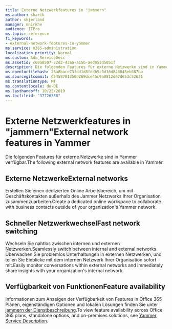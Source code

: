 ```yaml
---
title: Externe Netzwerkfeatures in "jammern"
ms.author: sharik
author: skjerland
manager: mnirkhe
audience: ITPro
ms.topic: reference
f1_keywords:
- external-network-features-in-yammer
ms.service: o365-administration
localization_priority: Normal
ms.custom: Adm_ServiceDesc
ms.assetid: c60a8507-72d2-43aa-a15b-aed053d5851f
description: Die folgenden Features für externe Netzwerke sind in Yammer verfügbar.
ms.openlocfilehash: 25a8bace73fdd1d8fddb5c0d16d846845eb687ba
ms.sourcegitcommit: 05458701350d269dce45c9a0812d67d653c52621
ms.translationtype: MT
ms.contentlocale: de-DE
ms.lasthandoff: 10/25/2019
ms.locfileid: "37726358"
---
```

# <a name="external-network-features-in-yammer"></a><span data-ttu-id="93d02-103">Externe Netzwerkfeatures in "jammern"</span><span class="sxs-lookup"><span data-stu-id="93d02-103">External network features in Yammer</span></span>

<span data-ttu-id="93d02-104">Die folgenden Features für externe Netzwerke sind in Yammer verfügbar.</span><span class="sxs-lookup"><span data-stu-id="93d02-104">The following external network features are available in Yammer.</span></span>
  
## <a name="external-networks"></a><span data-ttu-id="93d02-105">Externe Netzwerke</span><span class="sxs-lookup"><span data-stu-id="93d02-105">External networks</span></span>

<span data-ttu-id="93d02-106">Erstellen Sie einen dedizierten Online Arbeitsbereich, um mit Geschäftskontakten außerhalb des Jammer Netzwerks Ihrer Organisation zusammenzuarbeiten.</span><span class="sxs-lookup"><span data-stu-id="93d02-106">Create a dedicated online workspace to collaborate with business contacts outside of your organization's Yammer network.</span></span>
  
## <a name="fast-network-switching"></a><span data-ttu-id="93d02-107">Schneller Netzwerkwechsel</span><span class="sxs-lookup"><span data-stu-id="93d02-107">Fast network switching</span></span>

<span data-ttu-id="93d02-108">Wechseln Sie nahtlos zwischen internen und externen Netzwerken.</span><span class="sxs-lookup"><span data-stu-id="93d02-108">Seamlessly switch between internal and external networks.</span></span> <span data-ttu-id="93d02-109">Überwachen Sie problemlos Unterhaltungen in externen Netzwerken, und teilen Sie Einblicke mit dem internen Netzwerk Ihrer Organisation sofort mit.</span><span class="sxs-lookup"><span data-stu-id="93d02-109">Easily monitor conversations within external networks and immediately share insights with your organization's internal network.</span></span>
  
## <a name="feature-availability"></a><span data-ttu-id="93d02-110">Verfügbarkeit von Funktionen</span><span class="sxs-lookup"><span data-stu-id="93d02-110">Feature availability</span></span>

<span data-ttu-id="93d02-111">Informationen zum Anzeigen der Verfügbarkeit von Features in Office 365 Plänen, eigenständigen Optionen und lokalen Lösungen finden Sie unter [jammern der Dienstbeschreibung](yammer-service-description.md).</span><span class="sxs-lookup"><span data-stu-id="93d02-111">To view feature availability across Office 365 plans, standalone options, and on-premises solutions, see [Yammer Service Description](yammer-service-description.md).</span></span>